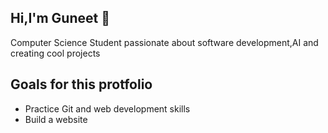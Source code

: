 ## Hi,I'm Guneet 👋

Computer Science Student passionate about software development,AI and creating cool projects

## Goals for this protfolio
- Practice Git and web development skills
- Build a website



<!--
**guneetm/guneetm** is a ✨ _special_ ✨ repository because its `README.md` (this file) appears on your GitHub profile.

